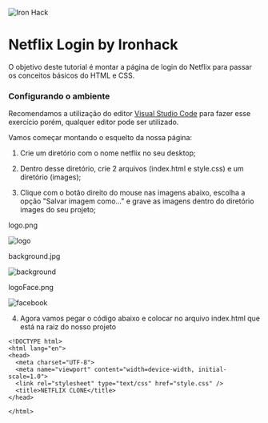 ![Iron Hack](https://raw.githubusercontent.com/grazidiandra/netflix_workshop/master/images/ih.png)

# Netflix Login by Ironhack

O objetivo deste tutorial é montar a página de login do Netflix para passar os conceitos básicos do HTML e CSS.

### Configurando o ambiente

Recomendamos a utilização do editor [Visual Studio Code](https://code.visualstudio.com/Download) para fazer esse exercício porém, qualquer editor pode ser utilizado.

Vamos começar montando o esquelto da nossa página:

1. Crie um diretório com o nome netflix no seu desktop;

2. Dentro desse diretório, crie 2 arquivos (index.html e style.css) e um diretório (images);

3. Clique com o botão direito do mouse nas imagens abaixo, escolha a opção "Salvar imagem como..." e grave as imagens dentro do diretório images do seu projeto;

logo.png

![logo](https://raw.githubusercontent.com/grazidiandra/netflix_workshop/master/images/logo.png)

background.jpg

![background](https://raw.githubusercontent.com/grazidiandra/netflix_workshop/master/images/background.jpg)

logoFace.png

![facebook](https://raw.githubusercontent.com/grazidiandra/netflix_workshop/master/images/logoFace.png)

4. Agora vamos pegar o código abaixo e colocar no arquivo index.html que está na raiz do nosso projeto

```
<!DOCTYPE html>
<html lang="en">
<head>
  <meta charset="UTF-8">
  <meta name="viewport" content="width=device-width, initial-scale=1.0">
  <link rel="stylesheet" type="text/css" href="style.css" />
  <title>NETFLIX CLONE</title>
</head>

</html>

```

